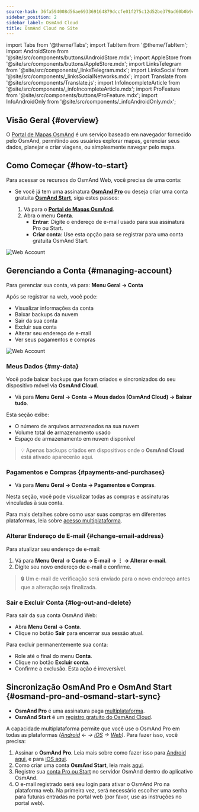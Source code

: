 ```yaml
---
source-hash: 36fa594008d56ae693369164879dccfe01f275c12d52be379ad60b0b9c264d67
sidebar_position: 2
sidebar_label: OsmAnd Cloud
title: OsmAnd Cloud no Site
---
```

import Tabs from '@theme/Tabs';
import TabItem from '@theme/TabItem';
import AndroidStore from '@site/src/components/buttons/AndroidStore.mdx';
import AppleStore from '@site/src/components/buttons/AppleStore.mdx';
import LinksTelegram from '@site/src/components/_linksTelegram.mdx';
import LinksSocial from '@site/src/components/_linksSocialNetworks.mdx';
import Translate from '@site/src/components/Translate.js';
import InfoIncompleteArticle from '@site/src/components/_infoIncompleteArticle.mdx';
import ProFeature from '@site/src/components/buttons/ProFeature.mdx';
import InfoAndroidOnly from '@site/src/components/_infoAndroidOnly.mdx';


<InfoIncompleteArticle/>

## Visão Geral {#overview}

O [Portal de Mapas OsmAnd](https://osmand.net/map) é um serviço baseado em navegador fornecido pelo OsmAnd, permitindo aos usuários explorar mapas, gerenciar seus dados, planejar e criar viagens, ou simplesmente navegar pelo mapa.



## Como Começar {#how-to-start}

Para acessar os recursos do OsmAnd Web, você precisa de uma conta:

- Se você já tem uma assinatura [**OsmAnd Pro**](../personal/osmand-cloud.md#login) ou deseja criar uma conta gratuita [**OsmAnd Start**](../personal/osmand-cloud.md#osmand-start), siga estes passos:

  1. Vá para o [**Portal de Mapas OsmAnd**](https://osmand.net/map).
  2. Abra o menu **Conta**.
     - **Entrar**: Digite o endereço de e-mail usado para sua assinatura Pro ou Start.
     - **Criar conta**: Use esta opção para se registrar para uma conta gratuita OsmAnd Start.

![Web Account](@site/static/img/web/web_account.png)

## Gerenciando a Conta {#managing-account}

Para gerenciar sua conta, vá para:
**Menu Geral → Conta**

Após se registrar na web, você pode:

- Visualizar informações da conta
- Baixar backups da nuvem
- Sair da sua conta
- Excluir sua conta
- Alterar seu endereço de e-mail
- Ver seus pagamentos e compras

![Web Account](@site/static/img/web/web_account_2.png)

### Meus Dados {#my-data}

Você pode baixar backups que foram criados e sincronizados do seu dispositivo móvel via **OsmAnd Cloud**.

- Vá para **Menu Geral → Conta → Meus dados (OsmAnd Cloud) → Baixar tudo**.

Esta seção exibe:

- O número de arquivos armazenados na sua nuvem
- Volume total de armazenamento usado
- Espaço de armazenamento em nuvem disponível

> 💡 Apenas backups criados em dispositivos onde o **OsmAnd Cloud** está ativado aparecerão aqui.

### Pagamentos e Compras {#payments-and-purchases}

- Vá para **Menu Geral → Conta → Pagamentos e Compras**.

Nesta seção, você pode visualizar todas as compras e assinaturas vinculadas à sua conta.

Para mais detalhes sobre como usar suas compras em diferentes plataformas, leia sobre [acesso multiplataforma](../purchases/cross.md).

### Alterar Endereço de E-mail {#change-email-address}

Para atualizar seu endereço de e-mail:

1. Vá para **Menu Geral → Conta → E-mail → ⋮ → Alterar e-mail**.
2. Digite seu novo endereço de e-mail e confirme.

> 🔒 Um e-mail de verificação será enviado para o novo endereço antes que a alteração seja finalizada.

### Sair e Excluir Conta {#log-out-and-delete}

Para sair da sua conta OsmAnd Web:

- Abra **Menu Geral → Conta**.
- Clique no botão **Sair** para encerrar sua sessão atual.

Para excluir permanentemente sua conta:

- Role até o final do menu **Conta**.
- Clique no botão **Excluir conta**.
- Confirme a exclusão. Esta ação é irreversível.


## Sincronização OsmAnd Pro e OsmAnd Start {#osmand-pro-and-osmand-start-sync}

- **OsmAnd Pro** é uma assinatura paga [multiplataforma](../troubleshooting/setup.md#initial-setup).
- **OsmAnd Start** é um [registro gratuito do OsmAnd Cloud](https://osmand.net/blog/start).

A capacidade multiplataforma permite que você use o OsmAnd Pro em todas as plataformas *([Android](../purchases/android.md) ← → [iOS](../purchases/ios.md) → [Web](https://www.osmand.net/map))*. Para fazer isso, você precisa:

1. Assinar o **OsmAnd Pro**. Leia mais sobre como fazer isso para [Android aqui](../purchases/android.md#how-to-buy), e para [iOS aqui](../purchases/ios.md#how-to-buy).
2. Como criar uma conta **OsmAnd Start**, leia mais [aqui](https://osmand.net/blog/start#how-to-create-an-account).
3. Registre sua [conta Pro ou Start](/docs/user/personal/osmand-cloud/#cross-platform) no servidor OsmAnd dentro do aplicativo OsmAnd.
4. O e-mail registrado será seu login para ativar o OsmAnd Pro na plataforma web. Na primeira vez, será necessário escolher uma senha para futuras entradas no portal web (por favor, use as instruções no portal web).


<!--

- Enter your *email* and *password* for [osmand.net/map](https://osmand.net/map/).

![View OsmAnd Web activation](@site/static/img/web/web_pro_activation.png)  

- Your data, such as tracks (OsmAnd Pro) and favorites(OsmAnd Pro and OsmAnd Start), will appear in the menu after you log in. They are available for display on the map. But you need [to sync this data](https://osmand.net/docs/user/personal/osmand-cloud#last-sync) from your devices.

![View OsmAnd Web data](@site/static/img/web/web_data.png)  

- To *DOWNLOAD BACKUP* from [OsmAnd Cloud](https://osmand.net/docs/user/personal/osmand-cloud), click the login field. On the login field you can see files info (total files number, total files size, cloud storage used) and account info (subscription type, start time and expire time of your subscription).

![View OsmAnd Web backup file](@site/static/img/web/web_backup_file.png)  

Choose needed files for downloading, `.zip` or `.osf` format of downloaded files and click *DOWNLOAD BACKUP* button:

![View OsmAnd Web backup file](@site/static/img/web/web_backup_file_1.png)  

There is also a button to *logout* of the account.  

- *LOGOUT*, *DELETE YOUR ACCOUNT* or *Change email* you find on the login field too. For opening *DELETE YOUR ACCOUNT* or *Change email* you need to click *Dangerous area*.

![View OsmAnd Web backup file](@site/static/img/web/web_backup_file_2.png)  


## Cloud data {#cloud-data}

[Tracks and Favorites](web-map.md#tracks).

## Map style {#map-style}

In this section of the menu, you can change the map style. You can read more about how to do this in the article [Vector Maps (Map Styles)](../map/vector-maps.md) for the OsmAnd app. The settings in the web version are no different.  
**Some examples:**

- Nautical map style

![OsmAnd Web Map Style](@site/static/img/web/web_map_style_nautical.png)

- Topo map style

![OsmAnd Web Favorites add](@site/static/img/web/web_map_style_topo.png)
-->